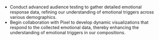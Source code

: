 - Conduct advanced audience testing to gather detailed emotional response data, refining our understanding of emotional triggers across various demographics.
- Begin collaboration with Pixel to develop dynamic visualizations that respond to the collected emotional data, thereby enhancing the understanding of emotional triggers in our compositions.